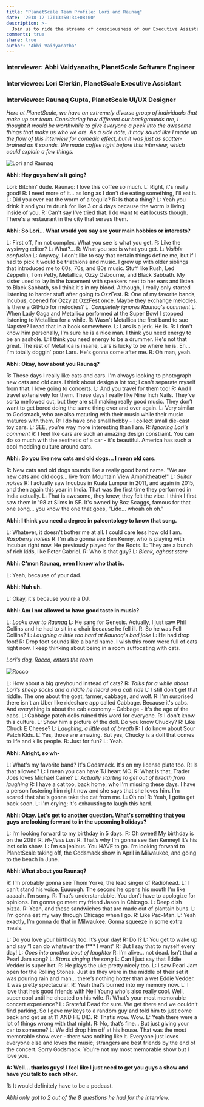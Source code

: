 ```yaml
---
title: "PlanetScale Team Profile: Lori and Raunaq"
date: '2018-12-17T13:50:34+08:00'
description: >-
  Join us to ride the streams of consciousness of our Executive Assistant and UI/UX Designer.
comments: true
share: true
author: 'Abhi Vaidyanatha'
---
```


### Interviewer: Abhi Vaidyanatha, PlanetScale Software Engineer

### Interviewee: Lori Clerkin, PlanetScale Executive Assistant
### Interviewee: Raunaq Gupta, PlanetScale UI/UX Designer

*Here at PlanetScale, we have an extremely diverse group of individuals that make up our team. Considering how different our backgrounds are, I thought it would be worthwhile to give everyone a peek into the awesome things that make us who we are. As a side note, it may sound like I made up the flow of this interview for comedic effect, but it was just as scatter-brained as it sounds. We made coffee right before this interview, which could explain a few things.*

![Lori and Raunaq](/img/201812-blog-lr.jpg)

**Abhi: Hey guys how's it going?**

Lori: Bitchin' dude.
Raunaq: I love this coffee so much.
L: Right, it's really good!
R: I need more of it... as long as I don't die eating something, I'll eat it.
L: Did you ever eat the worm of a tequila?
R: Is that a thing?
L: Yeah you drink it and you're drunk for like 3 or 4 days because the worm is living inside of you.
R: Can't say I've tried that. I do want to eat locusts though. There's a restaurant in the city that serves them.

**Abhi: So Lori... What would you say are your main hobbies or interests?**

L: First off, I'm not complex. What you see is what you get.
R: Like the wysiwyg editor?
L: What?...
R: What you see is what you get.
L: *Visible confusion*
L: Anyway, I don't like to say that certain things define me, but if I had to pick it would be triathlons and music. I grew up with older siblings that introduced me to 60s, 70s, and 80s music. Stuff like Rush, Led Zeppelin, Tom Petty, Metallica, Ozzy Osbourne, and Black Sabbath. My sister used to lay in the basement with speakers next to her ears and listen to Black Sabbath, so I think it's in my blood. Although, I really only started listening to harder stuff after going to OzzFest.
R: One of my favorite bands, Incubus, opened for Ozzy at OzzFest once. Maybe they exchange melodies. Is there a GitHub for melodies?
L: *Completely ignores Raunaq's comment*
L: When Lady Gaga and Metallica performed at the Super Bowl I stopped listening to Metallica for a while.
R: Wasn't Metallica the first band to sue Napster? I read that in a book somewhere.
L: Lars is a jerk. He is.
R: I don't know him personally, I'm sure he is a nice man. I think you need energy to be an asshole.
L: I think you need energy to be a drummer. He's not that great. The rest of Metallica is insane, Lars is lucky to be where he is. Eh... I'm totally doggin' poor Lars. He's gonna come after me.
R: Oh man, yeah.

**Abhi: Okay, how about you Raunaq?**

R: These days I really like cats and cars. I'm always looking to photograph new cats and old cars. I think about design a lot too; I can't separate myself from that. I love going to concerts.
L: And you travel for them too!
R: And I travel extensively for them. These days I really like Nine Inch Nails. They’ve sorta mellowed out, but they are still making really good music. They don’t want to get bored doing the same thing over and over again.
L: Very similar to Godsmack, who are also maturing with their music while their music matures with them.
R: I do have one small hobby - I collect small die-cast toy cars.
L: SEE, you're way more interesting than I am.
R: *Ignoring Lori's comment*
R: I feel like cars are such an amazing design constraint. You can do so much with the aesthetic of a car - it's beautiful. America has such a cool modding culture around cars.

**Abhi: So you like new cats and old dogs... I mean old cars.**

R: New cats and old dogs sounds like a really good band name. "We are new cats and old dogs... live from Mountain View Amphitheatre!"
L: *Guitar noises*
R: I actually saw Incubus in Kuala Lumpur in 2011, and again in 2015, and then again this year in India. That was the first time they performed in India actually.
L: That is awesome, they knew, they felt the vibe. I think I first saw them in '98 at Slims in SF. It's owned by Boz Scaggs, famous for that one song... you know the one that goes, "Lido... whoah oh oh."

**Abhi: I think you need a degree in paleontology to know that song.**

L: Whatever, it doesn't bother me at all. I could care less how old I am. *Raspberry noises*
R: I'm also gonna see Ben Kenny, who is playing with Incubus right now. He previously played for the Roots.
L: They are a bunch of rich kids, like Peter Gabriel.
R: Who is that guy?
L: *Blank, aghast stare*

**Abhi: C'mon Raunaq, even I know who that is.**

L: Yeah, because of your dad.

**Abhi: Nuh uh.**

L: Okay, it's because you're a DJ.

**Abhi: Am I not allowed to have good taste in music?**

L: *Looks over to Raunaq*
L: He sang for Genesis. Actually, I just saw Phil Collins and he had to sit in a chair because he fell ill.
R: So he was Fell Collins?
L: *Laughing a little too hard at Raunaq's bad joke*
L: He had drop foot!
R: Drop foot sounds like a band name. I wish this room were full of cats right now. I keep thinking about being in a room suffocating with cats.

*Lori's dog, Rocco, enters the room*

![Rocco](/img/201812-blog-rocco.jpg)

L: How about a big greyhound instead of cats?
R: *Talks for a while about Lori's sheep socks and a riddle he heard on a cab ride*
L: I still don't get that riddle. The one about the goat, farmer, cabbage, and wolf. 
R: I'm surprised there isn't an Uber like rideshare app called Cabbage. Because it's cabs. And everything is about the cab economy - Cabbage - it's the age of the cabs.
L: Cabbage patch dolls ruined this word for everyone.
R: I don't know this culture. 
L: Show him a picture of the doll. Do you know Chucky?
R: Like Chuck E Cheese?
L: *Laughing, a little out of breath*
R: I do know about Sour Patch Kids.
L: Yes, those are amazing. But yes, Chucky is a doll that comes to life and kills people.
R: Just for fun?
L: Yeah.

**Abhi: Alright, so wh-**

L: What's my favorite band? It's Godsmack. It's on my license plate too.
R: Is that allowed?
L: I mean you can have TJ heart MC.
R: What is that, Trader Joes loves Michael Caine?
L: *Actually starting to get out of breath from laughing*
R: I have a cat too, back home, who I'm missing these days. I have a person fostering him right now and she says that she loves him. I'm scared that she's gonna take the cat from me.
L: Oh no!
R: Yeah, I gotta get back soon.
L: I'm crying; it's exhausting to laugh this hard.

**Abhi: Okay. Let's get to another question. What's something that you guys are looking forward to in the upcoming holidays?**

L: I’m looking forward to my birthday in 5 days.
R: Oh sweet! My birthday is on the 20th!
R: *Hi-fives Lori*
R: That’s why I’m gonna see Ben Kenney! It’s his last solo show.
L: I’m so jealous. You HAVE to go. I’m looking forward to PlanetScale taking off, the Godsmack show in April in Milwaukee, and going to the beach in June.

**Abhi: What about you Raunaq?**

R: I’m probably gonna see Thom Yorke, the lead singer of Radiohead.
L: I can’t stand his voice. Euuuugh. The second he opens his mouth I’m like aaaaah. I’m sorry.
R: That’s understandable. You don’t have to apologize for opinions. I’m gonna go meet my friend Jason in Chicago.
L: Deep dish pizza.
R: Yeah, and these sandwiches that are made out of plantain buns.
L: I’m gonna eat my way through Chicago when I go.
R: Like Pac-Man.
L: Yeah exactly, I’m gonna do that in Milwaukee. Gonna squeeze in some extra meals.

L: Do you love your birthday too. It’s your day!
R: Do I?
L: You get to wake up and say “I can do whatever the f\*\*\* I want”
R: But I say that to myself every day!
L: *Goes into another bout of laughter*
R: I’m alive... not dead. Isn’t that a Pearl Jam song?
L: *Starts singing the song*
L: Can I just say that Eddie Vedder is super hot.
R: He plays the uke pretty nicely too.
L: I saw Pearl Jam open for the Rolling Stones. Just as they were in the middle of their set it was pouring rain and man... there’s nothing hotter than a wet Eddie Vedder. It was pretty spectacular.
R: Yeah that’s burned into my memory now.
L: I love that he’s good friends with Neil Young who's also really cool. Well, super cool until he cheated on his wife.
R: What’s your most memorable concert experience?
L: Grateful Dead for sure. We get there and we couldn’t find parking. So I gave my keys to a random guy and told him to just come back and get us at 11 AND HE DID.
R: That’s wow. Wow.
L: Yeah there were a lot of things wrong with that night.
R: No, that’s fine... But just giving your car to someone?
L: We did drop him off at his house. That was the most memorable show ever - there was nothing like it. Everyone just loves everyone else and loves the music; strangers are best friends by the end of the concert. Sorry Godsmack. You're not my most memorable show but I love you.

**A: Well… thanks guys! I feel like I just need to get you guys a show and have you talk to each other.**

R: It would definitely have to be a podcast.

*Abhi only got to 2 out of the 8 questions he had for the interview.*
